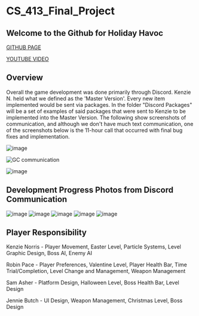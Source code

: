 # CS_413_Final_Project

## Welcome to the Github for Holiday Havoc

[GITHUB PAGE](https://jen5812.github.io/CS_413_Final_Project/)

[YOUTUBE VIDEO](https://youtu.be/p3w5AYf25DI)

## Overview
Overall the game development was done primarily through Discord. Kenzie N. held what we defined as the 'Master Version'. Every new item implemented would be sent via packages. In the folder "Discord Packages" will be a set of examples of said packages that were sent to Kenzie to be implemented into the Master Version. The following show screenshots of communication, and although  we don't have much text communication, one of the screenshots below is the 11-hour call that occurred with final bug fixes and implementation.

![image](https://github.com/JEN5812/CS_413_Final_Project/assets/113068008/7404ba2d-ae3a-4a9d-9646-5c33d9442bea)


![GC communication](https://cdn.discordapp.com/attachments/669938270767153158/1181652693022933052/image.png?ex=6581d6d4&is=656f61d4&hm=d4c58921671acf5a2329385078dcec6e1fabc0a24e7f0ae62a2633d894bb4368&)

![image](https://github.com/JEN5812/CS_413_Final_Project/assets/113068008/309e9d2d-8823-46b2-9685-f0cbc4fef10f)

## Development Progress Photos from Discord Communication

![image](https://github.com/JEN5812/CS_413_Final_Project/assets/113068008/bf33e445-ec36-47e3-b759-202ecffba159)
![image](https://github.com/JEN5812/CS_413_Final_Project/assets/113068008/5a8a3311-a110-4b67-b9ed-143d79389295)
![image](https://github.com/JEN5812/CS_413_Final_Project/assets/113068008/d6b24bb2-de39-458b-b021-915906464eae)
![image](https://github.com/JEN5812/CS_413_Final_Project/assets/113068008/1f4c3bcc-eb99-44b3-9e2e-2e9ef4c79658)
![image](https://github.com/JEN5812/CS_413_Final_Project/assets/113068008/af718f64-91e5-4550-be17-33f9299a1e7d)

## Player Responsibility
Kenzie Norris - Player Movement, Easter Level, Particle Systems, Level Graphic Design, Boss AI, Enemy AI <br />

Robin Pace - Player Preferences, Valentine Level, Player Health Bar, Time Trial/Completion, Level Change and Management, Weapon Management <br />

Sam Asher - Platform Design, Halloween Level, Boss Health Bar, Level Design <br />

Jennie Butch - UI Design, Weapon Management, Christmas Level, Boss Design <br />



